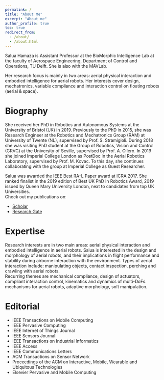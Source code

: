```yaml
---
permalink: /
title: "About Me"
excerpt: "About me"
author_profile: true
toc: true
redirect_from: 
  - /about/
  - /about.html
---
```


Salua Hamaza is Assistant Professor at the BioMorphic Intelligence Lab at the faculty of Aerospace Engineering, Department of Control and Operations, TU Delft. She is also with the MAVLab.

Her research focus is mainly in two areas: aerial physical interaction and embodied intelligence for aerial robots. Her interests cover design, mechatronics, variable compliance and interaction control on floating robots (aerial & space).

# Biography
She received her PhD in Robotics and Autonomous Systems at the University of Bristol (UK) in 2019. Previously to the PhD in 2015, she was Research Engineer at the Robotics and Mechatronics Group (RAM) at University of Twente (NL), supervised by Prof. S. Stramigioli. During 2018 she was visiting PhD student at the  Group of Robotics, Vision and Control (GRVC) at the University of  Seville, supervised by Prof. A. Ollero. In 2019 she joined Imperial College London as PostDoc in the Aerial Robotics Laboratory, supervised by Prof. M. Kovac. To this day, she continues collaborating with the group at Imperial College as Guest Researcher.

Salua was awarded the IEEE Best RA-L Paper award at ICRA 2017. She ranked finalist in the 2019 edition of  Best UK PhD in Robotics Award, 2019 issued by Queen Mary University London, next to candidates from top UK Universities.  
Check out my publications on: 

- [Scholar](https://scholar.google.com/citations?user=O7snlrcAAAAJ&hl=en)
- [Research Gate](https://www.researchgate.net/profile/Salua-Hamaza/publications)
  
# Expertise
Research interests are in two main areas: aerial physical interaction and embodied intelligence in aerial robots. Salua is interested in the design and morphology of aerial robots, and their implications in flight performance and stability during airborne interaction with the environment. Types of aerial interaction include: manipulating objects, contact inspection, perching and crawling with aerial robots.       
Recurring themes are mechanical compliance, design of actuators, compliant interaction control, kinematics and dynamics of multi-DoFs mechanisms for aerial robots, adaptive morphology, soft manipulation.

# Editorial

-   IEEE Transactions on Mobile Computing
-   IEEE Pervasive Computing
-   IEEE Internet of Things Journal
-   IEEE Sensors Journal
-   IEEE Transactions on Industrial Informatics
-   IEEE Access
-   IEEE Communications Letters
-   ACM Transactions on Sensor Network
-   Proceedings of the ACM on Interactive, Mobile, Wearable and Ubiquitous Technologies
-   Elsevier Pervasive and Mobile Computing
